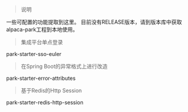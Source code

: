 > 说明

一些可配置的功能提取到这里。
目前没有RELEASE版本，请到版本库中获取alpaca-park工程到本地使用。

> 集成平台单点登录

park-starter-sso-euler

> 在Spring Boot的异常格式上进行改造

park-starter-error-attributes

> 基于Redis的Http Session

park-starter-redis-http-session

